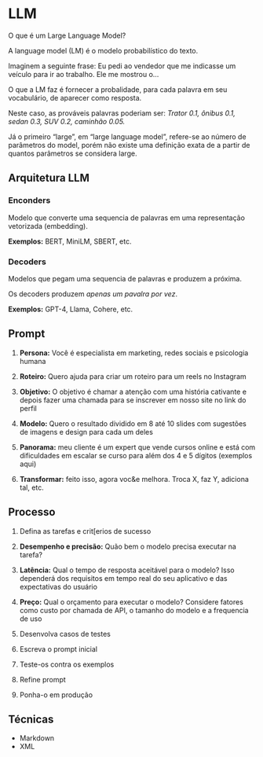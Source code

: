# LLM


O que é um Large Language Model?

A language model (LM) é o modelo probabilístico do texto. 

Imaginem a seguinte frase: Eu pedi ao vendedor que me indicasse um veículo para ir ao trabalho. Ele me mostrou o…

O que a LM faz é fornecer a probalidade, para cada palavra em seu vocabulário, de aparecer como resposta.

Neste caso, as prováveis palavras poderiam ser: *Trator 0.1, ônibus 0.1, sedan 0.3, SUV 0.2, caminhão 0.05.*

Já o primeiro “large”, em “large language model”, refere-se ao número de parâmetros do model, porém não existe uma definição exata de a partir de quantos parâmetros se considera large.


## Arquitetura LLM

### Enconders

Modelo que converte uma sequencia de palavras em uma representação vetorizada (embedding).

**Exemplos:** BERT, MiniLM, SBERT, etc.

### Decoders

Modelos que pegam uma sequencia de palavras e produzem a próxima.

Os decoders produzem *apenas um pavalra por vez*.

**Exemplos:** GPT-4, Llama, Cohere, etc.

## Prompt

1. **Persona:** Você é especialista em marketing, redes sociais e psicologia humana
2. **Roteiro:** Quero ajuda para criar um roteiro para um reels no Instagram
3. **Objetivo:** O objetivo é chamar a atenção com uma história cativante e depois fazer uma chamada para se inscrever em nosso site no link do perfil
4. **Modelo:** Quero o resultado dividido em 8 até 10 slides com sugestões de imagens e design para cada um deles
5. **Panorama:** meu cliente é um expert que vende cursos online e está com dificuldades em escalar se curso para além dos 4 e 5 dígitos (exemplos aqui)
   
6. **Transformar:** feito isso, agora voc&e melhora. Troca X, faz Y, adiciona tal, etc.

## Processo

1. Defina as tarefas e crit[erios de sucesso
  1. **Desempenho e precisão:** Quão bem o modelo precisa executar na tarefa?
  2. **Latência:** Qual o tempo de resposta aceitável para o modelo? Isso dependerá dos requisitos em tempo real do seu aplicativo e das expectativas do usuário
  3. **Preço:** Qual o orçamento para executar o modelo? Considere fatores como custo por chamada de API, o tamanho do modelo e a frequencia de uso  
  
2. Desenvolva casos de testes

3. Escreva o prompt inicial

4. Teste-os contra os exemplos

5. Refine prompt

6. Ponha-o em produção

## Técnicas

- Markdown
- XML
